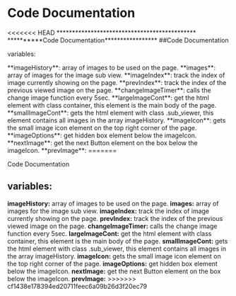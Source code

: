 <h1>Code Documentation</h1>
<<<<<<< HEAD
*********************************************
**********Code Documentation*****************
##Code Documentation

<p>variables:</p>
**imageHistory**:  array of images to be used on the page.
**images**: array of images for the image sub view.
**imageIndex**: track the index of image
currently showing on the page.
**prevIndex**: track the index of the previous viewed image on the page.
**changeImageTimer**: calls the change image function every 5sec.
**largeImageCont**: get the html element with class container, this element is the main body of the page.
**smallImageCont**: gets the html element with class .sub_viewer, this element contains all images in the array imageHistory.
**imageIcon**: gets the small image icon element on the top right corner of the page.
**imageOptions**: get hidden box element below the imageIcon.
**nextImage**: get the next Button element on the box below the imageIcon.
**prevImage**: 
=======

Code Documentation

<h2>variables:</h2>
<strong>imageHistory:</strong>  array of images to be used on the page.
<strong>images:</strong> array of images for the image sub view.
<strong>imageIndex:</strong> track the index of image
currently showing on the page.
<strong>prevIndex:</strong> track the index of the previous viewed image on the page.
<strong>changeImageTimer:</strong> calls the change image function every 5sec.
<strong>largeImageCont:</strong> get the html element with class container, this element is the main body of the page.
<strong>smallImageCont:</strong> gets the html element with class .sub_viewer, this element contains all images in the array imageHistory.
<strong>imageIcon:</strong> gets the small image icon element on the top right corner of the page.
<strong>imageOptions:</strong> get hidden box element below the imageIcon.
<strong>nextImage:</strong> get the next Button element on the box below the imageIcon.
<strong>prevImage:</strong> 
>>>>>>> cf1438e178394ed20711feec6a09b26d3f20ec79

